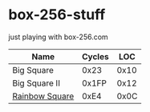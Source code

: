 # box-256-stuff
just playing with box-256.com

| Name  | Cycles | LOC |
| ------------- | ------------- | ------------- |
| Big Square | 0x23  | 0x10 |
| Big Square II | 0x1FP  | 0x12 |
| [Rainbow Square](http://box-256.com/?level=DwDwBAI0VniavNBA0KDgQMCg8ECw8KCgEECQoCBAgKAwQHCgQEBgoFBAUKBgQECgcEAyEBD-3LqYDwDwBAA) | 0xE4  | 0x0C |
